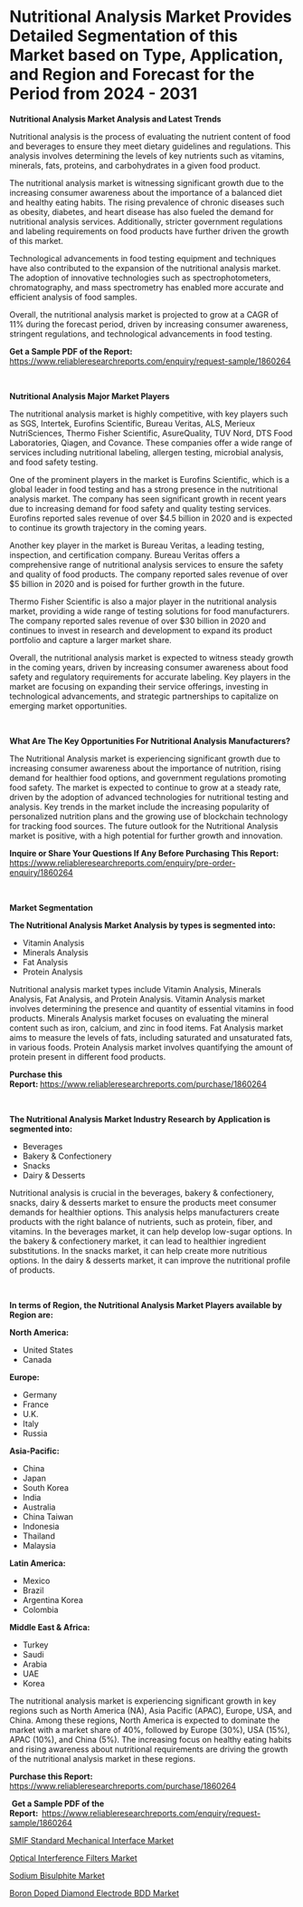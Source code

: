 <p><h1>Nutritional Analysis Market Provides Detailed Segmentation of this Market based on Type, Application, and Region and Forecast for the Period from 2024 - 2031</h1></p><p><strong>Nutritional Analysis Market Analysis and Latest Trends</strong></p>
<p><p>Nutritional analysis is the process of evaluating the nutrient content of food and beverages to ensure they meet dietary guidelines and regulations. This analysis involves determining the levels of key nutrients such as vitamins, minerals, fats, proteins, and carbohydrates in a given food product.</p><p>The nutritional analysis market is witnessing significant growth due to the increasing consumer awareness about the importance of a balanced diet and healthy eating habits. The rising prevalence of chronic diseases such as obesity, diabetes, and heart disease has also fueled the demand for nutritional analysis services. Additionally, stricter government regulations and labeling requirements on food products have further driven the growth of this market.</p><p>Technological advancements in food testing equipment and techniques have also contributed to the expansion of the nutritional analysis market. The adoption of innovative technologies such as spectrophotometers, chromatography, and mass spectrometry has enabled more accurate and efficient analysis of food samples.</p><p>Overall, the nutritional analysis market is projected to grow at a CAGR of 11% during the forecast period, driven by increasing consumer awareness, stringent regulations, and technological advancements in food testing.</p></p>
<p><strong>Get a Sample PDF of the Report:&nbsp;</strong> <a href="https://www.reliableresearchreports.com/enquiry/request-sample/1860264">https://www.reliableresearchreports.com/enquiry/request-sample/1860264</a></p>
<p>&nbsp;</p>
<p><strong>Nutritional Analysis Major Market Players</strong></p>
<p><p>The nutritional analysis market is highly competitive, with key players such as SGS, Intertek, Eurofins Scientific, Bureau Veritas, ALS, Merieux NutriSciences, Thermo Fisher Scientific, AsureQuality, TUV Nord, DTS Food Laboratories, Qiagen, and Covance. These companies offer a wide range of services including nutritional labeling, allergen testing, microbial analysis, and food safety testing.</p><p>One of the prominent players in the market is Eurofins Scientific, which is a global leader in food testing and has a strong presence in the nutritional analysis market. The company has seen significant growth in recent years due to increasing demand for food safety and quality testing services. Eurofins reported sales revenue of over $4.5 billion in 2020 and is expected to continue its growth trajectory in the coming years.</p><p>Another key player in the market is Bureau Veritas, a leading testing, inspection, and certification company. Bureau Veritas offers a comprehensive range of nutritional analysis services to ensure the safety and quality of food products. The company reported sales revenue of over $5 billion in 2020 and is poised for further growth in the future.</p><p>Thermo Fisher Scientific is also a major player in the nutritional analysis market, providing a wide range of testing solutions for food manufacturers. The company reported sales revenue of over $30 billion in 2020 and continues to invest in research and development to expand its product portfolio and capture a larger market share.</p><p>Overall, the nutritional analysis market is expected to witness steady growth in the coming years, driven by increasing consumer awareness about food safety and regulatory requirements for accurate labeling. Key players in the market are focusing on expanding their service offerings, investing in technological advancements, and strategic partnerships to capitalize on emerging market opportunities.</p></p>
<p>&nbsp;</p>
<p><strong>What Are The Key Opportunities For Nutritional Analysis Manufacturers?</strong></p>
<p><p>The Nutritional Analysis market is experiencing significant growth due to increasing consumer awareness about the importance of nutrition, rising demand for healthier food options, and government regulations promoting food safety. The market is expected to continue to grow at a steady rate, driven by the adoption of advanced technologies for nutritional testing and analysis. Key trends in the market include the increasing popularity of personalized nutrition plans and the growing use of blockchain technology for tracking food sources. The future outlook for the Nutritional Analysis market is positive, with a high potential for further growth and innovation.</p></p>
<p><strong>Inquire or Share Your Questions If Any Before Purchasing This Report:</strong> <a href="https://www.reliableresearchreports.com/enquiry/pre-order-enquiry/1860264">https://www.reliableresearchreports.com/enquiry/pre-order-enquiry/1860264</a></p>
<p>&nbsp;</p>
<p><strong>Market Segmentation</strong></p>
<p><strong>The Nutritional Analysis Market Analysis by types is segmented into:</strong></p>
<p><ul><li>Vitamin Analysis</li><li>Minerals Analysis</li><li>Fat Analysis</li><li>Protein Analysis</li></ul></p>
<p><p>Nutritional analysis market types include Vitamin Analysis, Minerals Analysis, Fat Analysis, and Protein Analysis. Vitamin Analysis market involves determining the presence and quantity of essential vitamins in food products. Minerals Analysis market focuses on evaluating the mineral content such as iron, calcium, and zinc in food items. Fat Analysis market aims to measure the levels of fats, including saturated and unsaturated fats, in various foods. Protein Analysis market involves quantifying the amount of protein present in different food products.</p></p>
<p><strong>Purchase this Report:&nbsp;</strong><a href="https://www.reliableresearchreports.com/purchase/1860264">https://www.reliableresearchreports.com/purchase/1860264</a></p>
<p>&nbsp;</p>
<p><strong>The Nutritional Analysis Market Industry Research by Application is segmented into:</strong></p>
<p><ul><li>Beverages</li><li>Bakery & Confectionery</li><li>Snacks</li><li>Dairy & Desserts</li></ul></p>
<p><p>Nutritional analysis is crucial in the beverages, bakery & confectionery, snacks, dairy & desserts market to ensure the products meet consumer demands for healthier options. This analysis helps manufacturers create products with the right balance of nutrients, such as protein, fiber, and vitamins. In the beverages market, it can help develop low-sugar options. In the bakery & confectionery market, it can lead to healthier ingredient substitutions. In the snacks market, it can help create more nutritious options. In the dairy & desserts market, it can improve the nutritional profile of products.</p></p>
<p>&nbsp;</p>
<p><strong>In terms of Region, the Nutritional Analysis Market Players available by Region are:</strong></p>
<p>
    <p> <strong> North America: </strong>
        <ul>
            <li>United States</li>
            <li>Canada</li>
        </ul>
        </p> 
    <p> <strong> Europe: </strong>
        <ul>
            <li>Germany</li>
            <li>France</li>
            <li>U.K.</li>
            <li>Italy</li>
            <li>Russia</li>
        </ul>
        </p> 
    <p> <strong> Asia-Pacific: </strong>
        <ul>
            <li>China</li>
            <li>Japan</li>
            <li>South Korea</li>
            <li>India</li>
            <li>Australia</li>
            <li>China Taiwan</li>
            <li>Indonesia</li>
            <li>Thailand</li>
            <li>Malaysia</li>
        </ul>
        </p> 
    <p> <strong> Latin America: </strong>
        <ul>
            <li>Mexico</li>
            <li>Brazil</li>
            <li>Argentina Korea</li>
            <li>Colombia</li>
        </ul>
        </p> 
    <p> <strong> Middle East & Africa: </strong>
        <ul>
            <li>Turkey</li>
            <li>Saudi</li>
            <li>Arabia</li>
            <li>UAE</li>
            <li>Korea</li>
        </ul>
    </p>
    </p>
<p><p>The nutritional analysis market is experiencing significant growth in key regions such as North America (NA), Asia Pacific (APAC), Europe, USA, and China. Among these regions, North America is expected to dominate the market with a market share of 40%, followed by Europe (30%), USA (15%), APAC (10%), and China (5%). The increasing focus on healthy eating habits and rising awareness about nutritional requirements are driving the growth of the nutritional analysis market in these regions.</p></p>
<p><strong>Purchase this Report: </strong><a href="https://www.reliableresearchreports.com/purchase/1860264">https://www.reliableresearchreports.com/purchase/1860264</a></p>
<p>&nbsp;<strong>Get a Sample PDF of the Report:&nbsp;&nbsp;</strong><a href="https://www.reliableresearchreports.com/enquiry/request-sample/1860264">https://www.reliableresearchreports.com/enquiry/request-sample/1860264</a></p>
<p><strong></strong></p>
<p><p><a href="https://www.linkedin.com/pulse/smif-standard-mechanical-interface-market-size-trends-growth-wiusf?trackingId=%2F53faH4xlUNVEtOdmfRBvw%3D%3D">SMIF Standard Mechanical Interface Market</a></p><p><a href="https://view.publitas.com/reportprime-1/optical-interference-filters-market-share-market-new-trends-analysis-report-by-type-by-application-by-end-use-by-region-and-segment-forecasts-2024-2031/">Optical Interference Filters Market</a></p><p><a href="https://rainy-horn-d69.notion.site/Sodium-Bisulphite-Market-Research-Report-Provides-thorough-Industry-Overview-which-offers-an-In-Dep-0fd1d2c400a94de1807e2112f39fb375">Sodium Bisulphite Market</a></p><p><a href="https://www.linkedin.com/pulse/boron-doped-diamond-electrode-bdd-market-furnish-information-zjief?trackingId=94E2PzyCLY6j8k9QLVtb%2Fw%3D%3D">Boron Doped Diamond Electrode BDD Market</a></p></p>
